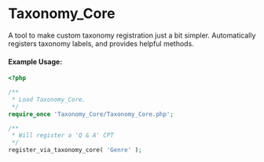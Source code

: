 Taxonomy_Core
=========

A tool to make custom taxonomy registration just a bit simpler. Automatically registers taxonomy labels, and provides helpful methods.

#### Example Usage:
```php
<?php

/**
 * Load Taxonomy_Core.
 */
require_once 'Taxonomy_Core/Taxonomy_Core.php';

/**
 * Will register a 'Q & A' CPT
 */
register_via_taxonomy_core( 'Genre' );
```
